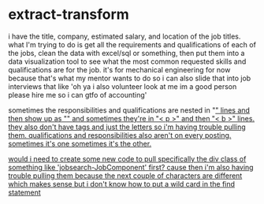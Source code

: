 # extract-transform

i have the title, company, estimated salary, and location of the job titles. what I'm trying to do is get all the requirements and qualifications of each of the jobs, clean the data with excel/sql or something, then put them into a data visualization tool to see what the most common requested skills and qualifications are for the job. it's for mechanical engineering for now because that's what my mentor wants to do so i can also slide that into job interviews that like 'oh ya i also volunteer look at me im a good person please hire me so i can gtfo of accounting'

sometimes the responsibilities and qualifications are nested in "<u l>" lines and then show up as "<l i>" and sometimes they're in "< p >" and then "< b >" lines. they also don't have tags and just the letters so i'm having trouble pulling them. qualifications and responsibilities also aren't on every posting. sometimes it's one sometimes it's the other.
  
would i need to create some new code to pull specifically the div class of something like 'jobsearch-JobComponent' first? cause then i'm also having trouble pulling them because the next couple of characters are different which makes sense but i don't know how to put a wild card in the find statement
